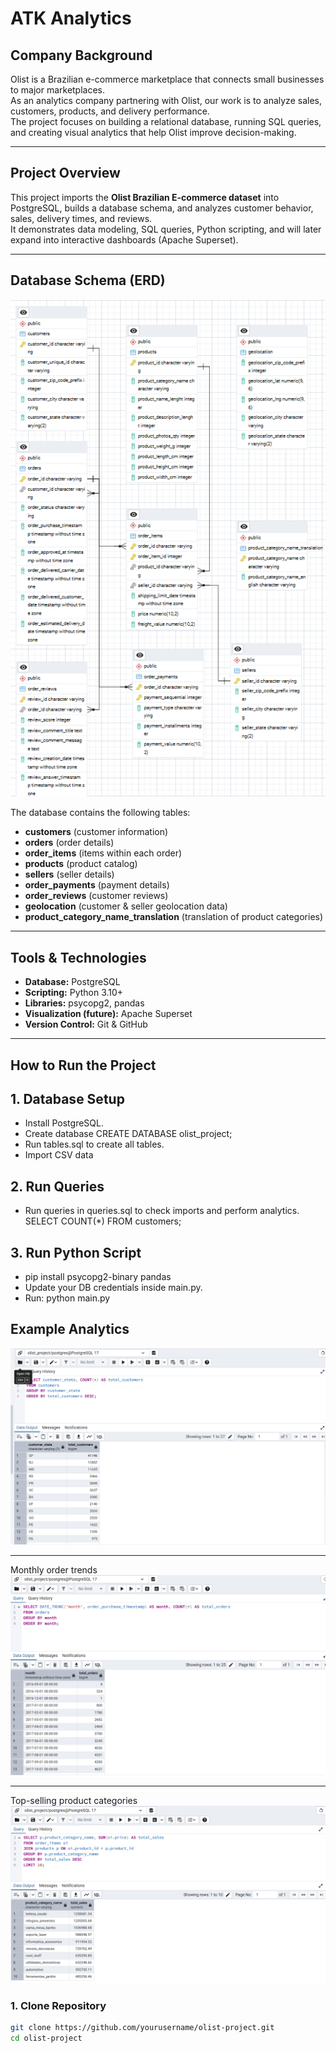 # ATK Analytics

## Company Background
Olist is a Brazilian e-commerce marketplace that connects small businesses to major marketplaces.  
As an analytics company partnering with Olist, our work is to analyze sales, customers, products, and delivery performance.  
The project focuses on building a relational database, running SQL queries, and creating visual analytics that help Olist improve decision-making.

---

## Project Overview
This project imports the **Olist Brazilian E-commerce dataset** into PostgreSQL, builds a database schema, and analyzes customer behavior, sales, delivery times, and reviews.  
It demonstrates data modeling, SQL queries, Python scripting, and will later expand into interactive dashboards (Apache Superset).

---

## Database Schema (ERD)
![ERD](images/ERD.png)

The database contains the following tables:
- **customers** (customer information)  
- **orders** (order details)  
- **order_items** (items within each order)  
- **products** (product catalog)  
- **sellers** (seller details)  
- **order_payments** (payment details)  
- **order_reviews** (customer reviews)  
- **geolocation** (customer & seller geolocation data)  
- **product_category_name_translation** (translation of product categories)

---

## Tools & Technologies
- **Database:** PostgreSQL  
- **Scripting:** Python 3.10+  
- **Libraries:** psycopg2, pandas  
- **Visualization (future):** Apache Superset  
- **Version Control:** Git & GitHub  

---

## How to Run the Project

## 1. Database Setup
- Install PostgreSQL.
- Create database
CREATE DATABASE olist_project;
- Run tables.sql to create all tables.
- Import CSV data

## 2. Run Queries
- Run queries in queries.sql to check imports and perform analytics.
SELECT COUNT(*) FROM customers;

## 3. Run Python Script
- pip install psycopg2-binary pandas
- Update your DB credentials inside main.py.
- Run: python main.py

## Example Analytics

![Total number of customers by state](images/a1.png)

---

Monthly order trends
![Monthly order trends](images/a2.png)

---

Top-selling product categories
![Monthly order trends](images/a3.png)

### 1. Clone Repository
```bash
git clone https://github.com/yourusername/olist-project.git
cd olist-project
